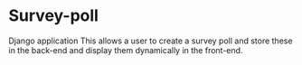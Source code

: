 # Survey-poll
Django application
This allows a user to create a survey poll and store these in the back-end and display them dynamically in the front-end.
